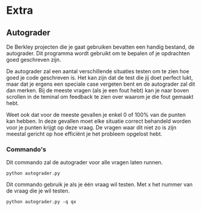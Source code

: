 # Extra

## Autograder

De Berkley projecten die je gaat gebruiken bevatten een handig bestand, de autograder. Dit programma wordt gebruikt om te bepalen of je opdrachten goed geschreven zijn.

De autograder zal een aantal verschillende situaties testen om te zien hoe goed je code geschreven is. Het kan zijn dat de test die jij doet perfect lukt, maar dat je ergens een speciale case vergeten bent en de autograder zal dit dan merken. Bij de meeste vragen (als je een fout hebt) kan je naar boven scrollen in de teminal om feedback te zien over waarom je die fout gemaakt hebt.

Weet ook dat voor de meeste gevallen je enkel 0 of 100% van de punten kan hebben. In deze gevallen moet elke situatie correct behandeld worden voor je punten krijgt op deze vraag. De vragen waar dit niet zo is zijn meestal gericht op hoe efficiënt je het probleem opgelost hebt.

### Commando's

Dit commando zal de autograder voor alle vragen laten runnen.
```
python autograder.py
```

Dit commando gebruik je als je één vraag wil testen. Met x het nummer van de vraag die je wil testen.
```
python autograder.py -q qx
```


